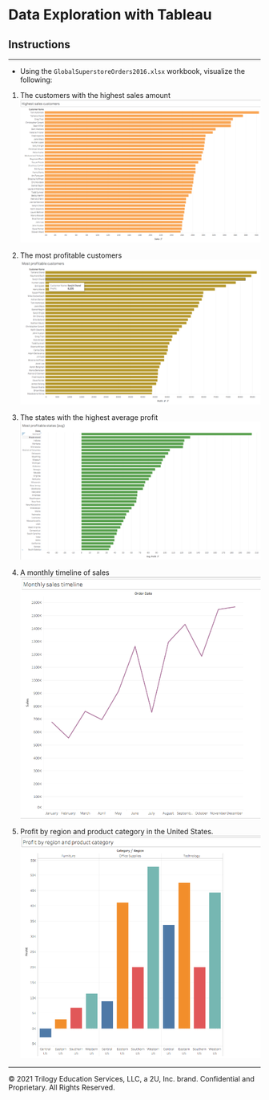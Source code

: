 # Data Exploration with Tableau

## Instructions

- - -

* Using the `GlobalSuperstoreOrders2016.xlsx` workbook, visualize the following:

1. The customers with the highest sales amount
   ![01.png](Images/01.png)

2. The most profitable customers
   ![02.png](Images/02.png)

3. The states with the highest average profit
   ![03.png](Images/03.png)

4. A monthly timeline of sales
   ![04.png](Images/04.png)
   
5. Profit by region and product category in the United States.
   ![05.png](Images/05.png)

---

© 2021 Trilogy Education Services, LLC, a 2U, Inc. brand.  Confidential and Proprietary.  All Rights Reserved.
